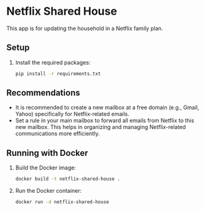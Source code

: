 # Netflix Shared House

This app is for updating the household in a Netflix family plan.

## Setup

1. Install the required packages:
    ```sh
    pip install -r requirements.txt
    ```

## Recommendations

- It is recommended to create a new mailbox at a free domain (e.g., Gmail, Yahoo) specifically for Netflix-related emails.
- Set a rule in your main mailbox to forward all emails from Netflix to this new mailbox. This helps in organizing and managing Netflix-related communications more efficiently.

## Running with Docker

1. Build the Docker image:
    ```sh
    docker build -t netflix-shared-house .
    ```

2. Run the Docker container:
    ```sh
    docker run -d netflix-shared-house
    ```
